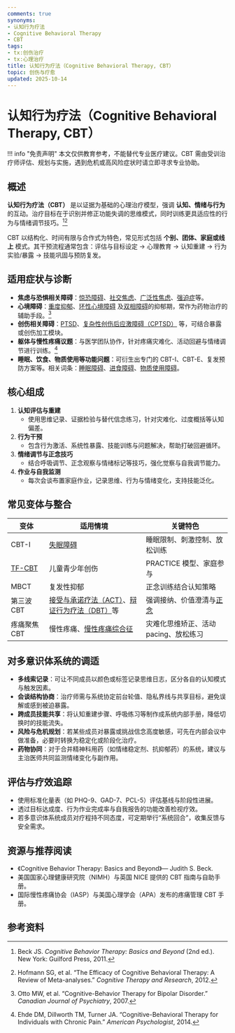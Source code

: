 ```yaml
---
comments: true
synonyms:
- 认知行为疗法
- Cognitive Behavioral Therapy
- CBT
tags:
- tx:创伤治疗
- tx:心理治疗
title: 认知行为疗法（Cognitive Behavioral Therapy, CBT）
topic: 创伤与疗愈
updated: 2025-10-14
---
```


# 认知行为疗法（Cognitive Behavioral Therapy, CBT）

!!! info "免责声明"
    本文仅供教育参考，不能替代专业医疗建议。CBT 需由受训治疗师评估、规划与实施，遇到危机或高风险症状时请立即寻求专业协助。

## 概述

**认知行为疗法（CBT）** 是以证据为基础的心理治疗模型，强调 **认知、情绪与行为** 的互动。治疗目标在于识别并修正功能失调的思维模式，同时训练更具适应性的行为与情绪调节技巧。[^beck2011][^hofmann2012]

CBT 以结构化、时间有限与合作式为特色，常见形式包括 **个别、团体、家庭或线上** 模式。其干预流程通常包含：评估与目标设定 → 心理教育 → 认知重建 → 行为实验/暴露 → 技能巩固与预防复发。

## 适用症状与诊断

- **焦虑与恐惧相关障碍**：[惊恐障碍](Panic-Disorder.md)、[社交焦虑](Social-Anxiety-Disorder.md)、[广泛性焦虑](Generalized-Anxiety-Disorder-GAD.md)、[强迫症](OCD.md)等。
- **心境障碍**：[重度抑郁](Major-Depressive-Disorder-MDD.md)、[环性心境障碍](Cyclothymic-Disorder.md) 及[双相障碍](Bipolar-Disorders.md)的抑郁期，常作为药物治疗的辅助手段。[^otto2007]
- **创伤相关障碍**：[PTSD](PTSD.md)、[复杂性创伤后应激障碍（CPTSD）](CPTSD.md) 等，可结合暴露或创伤加工模块。
- **躯体与慢性疼痛议题**：与医学团队协作，针对疼痛灾难化、活动回避与情绪调节进行训练。[^ehde2014]
- **睡眠、饮食、物质使用等功能问题**：可衍生出专门的 CBT-I、CBT-E、复发预防方案等。相关词条：[睡眠障碍](Sleep-Disorders-SD.md)、[进食障碍](Eating-Disorders-ED.md)、[物质使用障碍](Substance-Use-Disorders-SUD.md)。

## 核心组成

1. **认知评估与重建**
    - 使用思维记录、证据检验与替代信念练习，针对灾难化、过度概括等认知偏差。
2. **行为干预**
    - 包含行为激活、系统性暴露、技能训练与问题解决，帮助打破回避循环。
3. **情绪调节与正念技巧**
    - 结合呼吸调节、正念观察与情绪标记等技巧，强化觉察与自我调节能力。
4. **作业与自我监测**
    - 每次会谈布置家庭作业，记录思维、行为与情绪变化，支持技能泛化。

## 常见变体与整合

| 变体 | 适用情境 | 关键特色 |
| --- | --- | --- |
| CBT-I | [失眠障碍](Insomnia-Disorder.md) | 睡眠限制、刺激控制、放松训练 |
| [TF-CBT](Trauma-Focused-Cognitive-Behavioral-Therapy-TF-CBT.md) | 儿童青少年创伤 | PRACTICE 模型、家庭参与 |
| MBCT | 复发性抑郁 | 正念训练结合认知策略 |
| 第三波 CBT | [接受与承诺疗法（ACT）](Acceptance-Commitment-Therapy-ACT.md)、[辩证行为疗法（DBT）](Dialectical-Behavior-Therapy-DBT.md)等 | 强调接纳、价值澄清与[正念](Mindfulness.md) |
| 疼痛聚焦 CBT | 慢性疼痛、[慢性疼痛综合征](Chronic-Pain.md) | 灾难化思维矫正、活动 pacing、放松练习 |

## 对多意识体系统的调适

- **多线索记录**：可让不同成员以颜色或标签记录思维日志，区分各自的认知模式与触发因素。
- **会谈结构协商**：治疗师需与系统协定前台轮值、隐私界线与共享目标，避免误解或感到被迫暴露。
- **跨成员技能共享**：将认知重建步骤、呼吸练习等制作成系统内部手册，降低切换时的技能流失。
- **风险与危机规划**：若某些成员对暴露或挑战信念高度敏感，可先在内部会议中做准备，必要时转换为稳定化或阶段化治疗。
- **药物协同**：对于合并精神科用药（如情绪稳定剂、抗抑郁药）的系统，建议与主治医师共同监测情绪变化与副作用。

## 评估与疗效追踪

- 使用标准化量表（如 PHQ-9、GAD-7、PCL-5）评估基线与阶段性进展。
- 透过目标达成度、行为作业完成率与自我报告的功能改善检视疗效。
- 若多意识体系统成员对疗程持不同态度，可定期举行“系统回合”，收集反馈与安全需求。

## 资源与推荐阅读

- 《Cognitive Behavior Therapy: Basics and Beyond》— Judith S. Beck.
- 美国国家心理健康研究院（NIMH）与英国 NICE 提供的 CBT 指南与自助手册。
- 国际慢性疼痛协会（IASP）与美国心理学会（APA）发布的疼痛管理 CBT 手册。

## 参考资料

[^beck2011]: Beck JS. *Cognitive Behavior Therapy: Basics and Beyond* (2nd ed.). New York: Guilford Press, 2011.
[^hofmann2012]: Hofmann SG, et al. “The Efficacy of Cognitive Behavioral Therapy: A Review of Meta-analyses.” *Cognitive Therapy and Research*, 2012.
[^otto2007]: Otto MW, et al. “Cognitive-Behavior Therapy for Bipolar Disorder.” *Canadian Journal of Psychiatry*, 2007.
[^ehde2014]: Ehde DM, Dillworth TM, Turner JA. “Cognitive-Behavioral Therapy for Individuals with Chronic Pain.” *American Psychologist*, 2014.